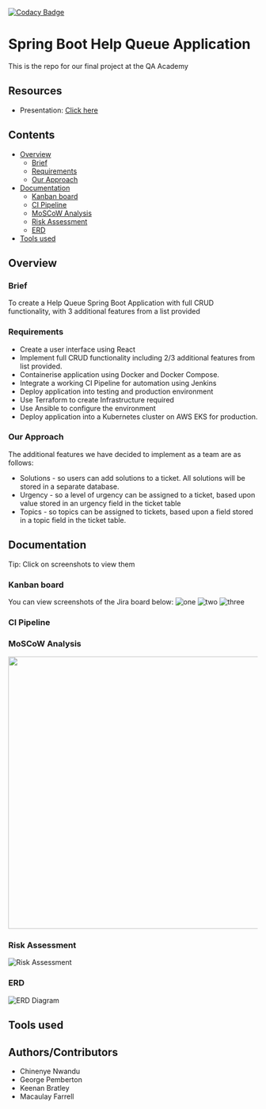 [![Codacy Badge](https://app.codacy.com/project/badge/Grade/ae0407bc8f3549d5aac08aba3a7b3b16)](https://www.codacy.com?utm_source=github.com&amp;utm_medium=referral&amp;utm_content=georgepemberton1998/sfia-3&amp;utm_campaign=Badge_Grade)

# Spring Boot Help Queue Application

This is the repo for our final project at the QA Academy
## Resources
* Presentation: [Click here](https://docs.google.com/presentation/d/1UD4ODFqCkFFhUio51SS_RvHzOjG7B9JMoznZREt4MMU/edit?usp=sharing)
## Contents 
* [Overview](#overview)
   * [Brief](#brief)
   * [Requirements](#requirements)
   * [Our Approach](#our-approach)
* [Documentation](#documentation)
   * [Kanban board](#kanban-board)
   * [CI Pipeline](#ci-pipeline)
   * [MoSCoW Analysis](#moscow-analysis)
   * [Risk Assessment](#risk-assessment)
   * [ERD](#ERD)
* [Tools used](#tools-used)
## Overview
### Brief
To create a Help Queue Spring Boot Application with full CRUD functionality, with 3 additional features from a list provided 

### Requirements
- Create a user interface using React
- Implement full CRUD functionality including 2/3 additional features from list provided.
- Containerise application using Docker and Docker Compose.
- Integrate a working CI Pipeline for automation using Jenkins 
- Deploy application into testing and production environment
- Use Terraform to create Infrastructure required 
- Use Ansible to configure the environment
- Deploy application into a Kubernetes cluster on AWS EKS for production.
### Our Approach
The additional features we have decided to implement as a team are as follows:
- Solutions - so users can add solutions to a ticket. All solutions will be stored in a separate database.  
- Urgency - so a level of urgency can be assigned to a ticket, based upon value stored in an urgency field in the ticket table
- Topics - so topics can be assigned to tickets, based upon a field stored in a topic field in the ticket table. 

## Documentation
Tip: Click on screenshots to view them
### Kanban board 
You can view screenshots of the Jira board below:
![one](images/)
![two](images/)
![three](images/)
### CI Pipeline
### MoSCoW Analysis
<p align="center">
  <img width="1400" height="550" src="https://i.imgur.com/d76jjgA.png">
</p>


### Risk Assessment
![Risk Assessment](https://user-images.githubusercontent.com/67292767/96462884-03fa8280-121e-11eb-824d-22b1939d3d59.jpg)

### ERD
![ERD Diagram](https://user-images.githubusercontent.com/67292767/96587972-f3f4a880-12da-11eb-8ddd-4458962648f6.jpg)

## Tools used

## Authors/Contributors
- Chinenye Nwandu
- George Pemberton 
- Keenan Bratley
- Macaulay Farrell


